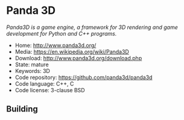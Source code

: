 # Panda 3D

_Panda3D is a game engine, a framework for 3D rendering and game development for Python and C++ programs._

- Home: http://www.panda3d.org/
- Media: https://en.wikipedia.org/wiki/Panda3D
- Download: http://www.panda3d.org/download.php
- State: mature
- Keywords: 3D
- Code repository: https://github.com/panda3d/panda3d
- Code language: C++, C
- Code license: 3-clause BSD

## Building

